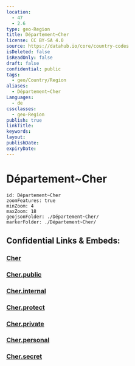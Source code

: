 ```yaml
---
location:
  - 47
  - 2.6
type: geo-Region
title: Département~Cher
license: CC BY-SA 4.0
source: https://datahub.io/core/country-codes
isDeleted: false
isReadOnly: false
draft: false
confidential: public
tags:
  - geo/Country/Region
aliases:
  - Département~Cher
Languages:
  - de
cssclasses:
  - geo-Region
publish: true
linkTitle:
keywords:
layout:
publishDate:
expiryDate:
---
```


# Département~Cher

```leaflet
id: Département~Cher
zoomFeatures: true 
minZoom: 4 
maxZoom: 18
geojsonFolder: ./Département~Cher/
markerFolder: ./Département~Cher/
```


## Confidential Links & Embeds: 

### [Cher](/_Standards/Earth/Continent/Europe/Europe~West/France/regions~France/Val_de_Loire/departments~Val_de_Loire/Cher.md) 

### [Cher.public](/_public/Earth/Continent/Europe/Europe~West/France/regions~France/Val_de_Loire/departments~Val_de_Loire/Cher.public.md) 

### [Cher.internal](/_internal/Earth/Continent/Europe/Europe~West/France/regions~France/Val_de_Loire/departments~Val_de_Loire/Cher.internal.md) 

### [Cher.protect](/_protect/Earth/Continent/Europe/Europe~West/France/regions~France/Val_de_Loire/departments~Val_de_Loire/Cher.protect.md) 

### [Cher.private](/_private/Earth/Continent/Europe/Europe~West/France/regions~France/Val_de_Loire/departments~Val_de_Loire/Cher.private.md) 

### [Cher.personal](/_personal/Earth/Continent/Europe/Europe~West/France/regions~France/Val_de_Loire/departments~Val_de_Loire/Cher.personal.md) 

### [Cher.secret](/_secret/Earth/Continent/Europe/Europe~West/France/regions~France/Val_de_Loire/departments~Val_de_Loire/Cher.secret.md)

